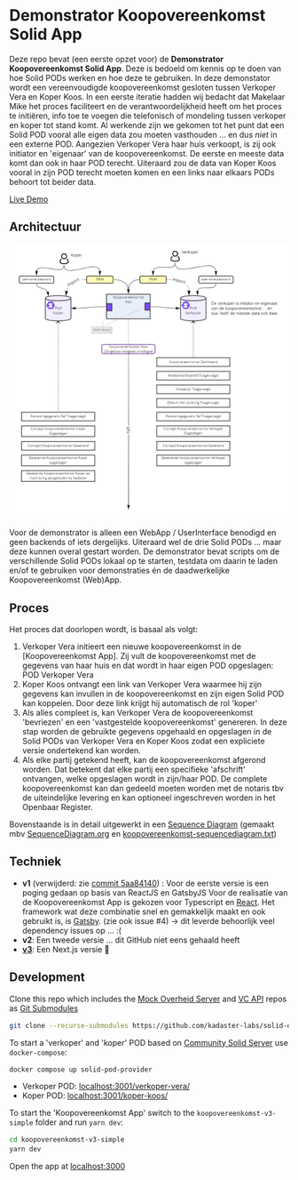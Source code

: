 # Demonstrator Koopovereenkomst Solid App

Deze repo bevat (een eerste opzet voor) de **Demonstrator Koopovereenkomst Solid App**. Deze is bedoeld om kennis op te doen van hoe Solid PODs werken en hoe deze te gebruiken. In deze demonstator wordt een vereenvoudigde koopovereenkomst gesloten tussen Verkoper Vera en Koper Koos. In een eerste iteratie hadden wij bedacht dat Makelaar Mike het proces faciliteert en de verantwoordelijkheid heeft om het proces te initiëren, info toe te voegen die telefonisch of mondeling tussen verkoper en koper tot stand komt. Al werkende zijn we gekomen tot het punt dat een Solid POD vooral alle eigen data zou moeten vasthouden ... en dus _niet_ in een externe POD. Aangezien Verkoper Vera haar huis verkoopt, is zij ook initiator en 'eigenaar' van de koopovereenkomst. De eerste en meeste data komt dan ook in haar POD terecht. Uiteraard zou de data van Koper Koos vooral in zijn POD terecht moeten komen en een links naar elkaars PODs behoort tot beider data.

[Live Demo](https://kadaster-labs.github.io/solid-quest/)

## Architectuur

![SoftwareArchitectuur](images/Architectuurschets_v3.jpg)

Voor de demonstrator is alleen een WebApp / UserInterface benodigd en geen backends of iets dergelijks. Uiteraard wel de drie Solid PODs ... maar deze kunnen overal gestart worden. De demonstrator bevat scripts om de verschillende Solid PODs lokaal op te starten, testdata om daarin te laden en/of te gebruiken voor demonstraties én de daadwerkelijke Koopovereenkomst (Web)App.

## Proces

Het proces dat doorlopen wordt, is basaal als volgt:

1. Verkoper Vera initieert een nieuwe koopovereenkomst in de [Koopovereenkomst App]. Zij vult de koopovereenkomst met de gegevens van haar huis en dat wordt in haar eigen POD opgeslagen: POD Verkoper Vera
1. Koper Koos ontvangt een link van Verkoper Vera waarmee hij zijn gegevens kan invullen in de koopovereenkomst en zijn eigen Solid POD kan koppelen. Door deze link krijgt hij automatisch de rol 'koper'
1. Als alles compleet is, kan Verkoper Vera de koopovereenkomst 'bevriezen' en een 'vastgestelde koopovereenkomst' genereren. In deze stap worden de gebruikte gegevens opgehaald en opgeslagen in de Solid PODs van Verkoper Vera en Koper Koos zodat een expliciete versie ondertekend kan worden.
1. Als elke partij getekend heeft, kan de koopovereenkomst afgerond worden. Dat betekent dat elke partij een specifieke 'afschrift' ontvangen, welke opgeslagen wordt in zijn/haar POD. De complete koopovereenkomst kan dan gedeeld moeten worden met de notaris tbv de uiteindelijke levering en kan optioneel ingeschreven worden in het Openbaar Register.

Bovenstaande is in detail uitgewerkt in een [Sequence Diagram](https://raw.githubusercontent.com/marcvanandel/solid-quest/main/koopovereenkomst-sequencediagram.png) (gemaakt mbv [SequenceDiagram.org](https://sequencediagram.org/) en [koopovereenkomst-sequencediagram.txt](koopovereenkomst-sequencediagram.txt))

## Techniek

- **v1** (verwijderd: zie [commit 5aa84140](https://github.com/marcvanandel/solid-quest/tree/5aa841404d5f50c8144a8caa1527101fbdb05bad)) : Voor de eerste versie is een poging gedaan op basis van ReactJS en GatsbyJS
  Voor de realisatie van de Koopovereenkomst App is gekozen voor Typescript en [React](https://reactjs.org/). Het framework wat deze combinatie snel en gemakkelijk maakt en ook gebruikt is, is [Gatsby](https://www.gatsbyjs.com/). (zie ook issue #4)
  -> dit leverde behoorlijk veel dependency issues op ... :(
- **v2**: Een tweede versie ... dit GitHub niet eens gehaald heeft
- [**v3**](koopovereenkomst-v3-simple/): Een Next.js versie :tada:

## Development

Clone this repo which includes the [Mock Overheid Server](https://github.com/kadaster-labs/solid-quest-mock-overheid-server) and [VC API](https://github.com/kadaster-labs/solid-quest-vc-api) repos as [Git Submodules](https://git-scm.com/book/en/v2/Git-Tools-Submodules)

```bash
git clone --recurse-submodules https://github.com/kadaster-labs/solid-quest.git
```

To start a 'verkoper' and 'koper' POD based on [Community Solid Server](https://github.com/CommunitySolidServer/CommunitySolidServer) use `docker-compose`:

```bash
docker compose up solid-pod-provider
```

- Verkoper POD: [localhost:3001/verkoper-vera/](http://localhost:3001/verkoper-vera/)
- Koper POD: [localhost:3001/koper-koos/](http://localhost:3001/koper-koos/)

To start the 'Koopovereenkomst App' switch to the `koopovereenkomst-v3-simple` folder and run `yarn dev`:

```bash
cd koopovereenkomst-v3-simple
yarn dev
```

Open the app at [localhost:3000](http://localhost:3000)
